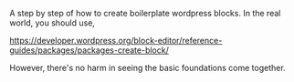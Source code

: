A step by step of how to create boilerplate wordpress blocks. In the real world, you should use,

https://developer.wordpress.org/block-editor/reference-guides/packages/packages-create-block/

However, there's no harm in seeing the basic foundations come together.
